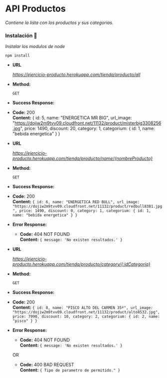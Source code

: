 # API Productos

_Contiene la lista con los productos y sus categorias._

### Instalación 🔧

_Instalar los modulos de node_

```
npm install
```

- **URL**

  _https://ejercicio-producto.herokuapp.com/tienda/producto/all_

- **Method:**

  `GET`

- **Success Response:**

- **Code:** 200 <br />
  **Content:**
{
                    id: 5,
                    name: "ENERGETICA MR BIG",
                    url_image: "https://dojiw2m9tvv09.cloudfront.net/11132/product/misterbig3308256.jpg",
                    price: 1490,
                    discount: 20,
                    category: 1,
                    categorium: {
                        id: 1,
                        name: "bebida energetica"
                    }
                }
          

- **URL**

  _https://ejercicio-producto.herokuapp.com/tienda/producto/name/{nombreProducto}_

- **Method:**

  `GET`

- **Success Response:**

- **Code:** 200 <br />
  **Content:** `{
                    id: 6,
                    name: "ENERGETICA RED BULL",
                    url_image: "https://dojiw2m9tvv09.cloudfront.net/11132/product/redbull8381.jpg",
                    price: 1490,
                    discount: 0,
                    category: 1,
                    categorium: {
                        id: 1,
                        name: "bebida energetica"
                    }
                }`

* **Error Response:**

  * **Code:** 404 NOT FOUND <br />
    **Content:** `{ message: 'No existen resultados.' }`
    

- **URL**

  _https://ejercicio-producto.herokuapp.com/tienda/producto/category/{:idCategoria}_

- **Method:**

  `GET`

- **Success Response:**

- **Code:** 200 <br />
  **Content:** `{
                    id: 8,
                    name: "PISCO ALTO DEL CARMEN 35º",
                    url_image: "https://dojiw2m9tvv09.cloudfront.net/11132/product/alto8532.jpg",
                    price: 7990,
                    discount: 10,
                    category: 2,
                    categorium: {
                        id: 2,
                        name: "pisco"
                    }
                }`

* **Error Response:**

  * **Code:** 404 NOT FOUND <br />
    **Content:** `{ message: 'No existen resultados.' }`

  OR

  * **Code:** 400 BAD REQUEST <br />
    **Content:** `{ Tipo de parametro de permitido." }`



